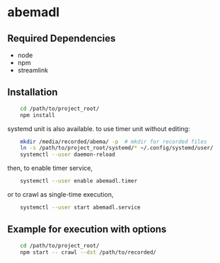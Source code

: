 # abemadl

## Required Dependencies
- node
- npm
- streamlink

## Installation
```bash
    cd /path/to/project_root/
    npm install
```
systemd unit is also available.
to use timer unit without editing:
```bash
    mkdir /media/recorded/abema/ -p  # mkdir for recorded files
    ln -s /path/to/project_root/systemd/* ~/.config/systemd/user/
    systemctl --user daemon-reload
```

then, to enable timer service,
```bash
    systemctl --user enable abemadl.timer
```
or to crawl as single-time execution,
```bash
    systemctl --user start abemadl.service 
```

## Example for execution with options
```bash
    cd /path/to/project_root/
    npm start -- crawl --dst /path/to/recorded/
```
